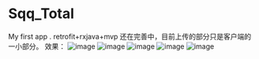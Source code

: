 # Sqq_Total
My first app . retrofit+rxjava+mvp
还在完善中，目前上传的部分只是客户端的一小部分。
效果：
![image](https://github.com/shanquanqiang/Sqq_Total/blob/master/screenshots/Screenshot_2016-06-16-18-01-23.png)
![image](https://github.com/shanquanqiang/Sqq_Total/blob/master/screenshots/Screenshot_2016-06-18-15-45-12.png)
![image](https://github.com/shanquanqiang/Sqq_Total/blob/master/screenshots/Screenshot_2016-06-18-15-45-21.png)
![image](https://github.com/shanquanqiang/Sqq_Total/blob/master/screenshots/Screenshot_2016-06-18-15-45-27.png)
![image](https://github.com/shanquanqiang/Sqq_Total/blob/master/screenshots/Screenshot_2016-06-18-15-50-25.png)
